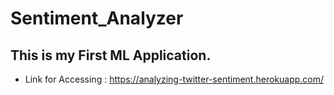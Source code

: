 # Sentiment_Analyzer
## This is my First ML Application.

* Link for Accessing : https://analyzing-twitter-sentiment.herokuapp.com/
